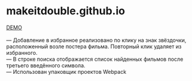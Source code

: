 # makeitdouble.github.io

<a href="https://makeitdouble.github.io/public/#/">DEMO</a>
<br><br>
— Добавление в избранное реализовано по клику на знак звёздочки, расположенный возле постера фильма. Повторный клик удаляет из избранного.
<br>
— В строке поиска отображается список найденных фильмов после третьего введённого символа.
<br>
— Использован упаковщик проектов Webpack
